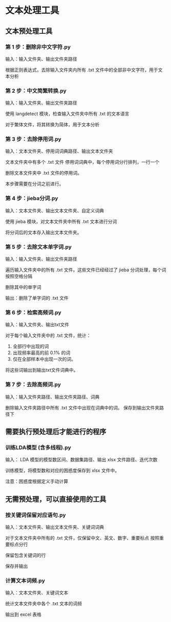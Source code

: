 # 文本处理工具

## 文本预处理工具

### 第 1 步：删除非中文字符.py

输入：输入文件夹、输出文件夹路径

根据正则表达式，去除输入文件夹内所有 .txt 文件中的全部非中文字符，用于文本分析

### 第 2 步：中文简繁转换.py

输入：输入文件夹、输出文件夹路径

使用 langdetect 模块，检查输入文件夹中所有 .txt 的文本语言

对于繁体文件，将其转换为简体，用于文本分析

### 第 3 步：去除停用词.py

输入：文本文件夹、停用词词典路径、输出文本文件夹

文本文件夹中有多个 .txt 文件
停用词词典中，每个停用词分行排列，一行一个

删除文本文件夹中 .txt 文件的停用词。

本步骤需要在分词之前进行。

### 第 4 步：jieba分词.py

输入：文本文件夹、输出文本文件夹、自定义词典

使用 jieba 模块，对文本文件夹中所有 .txt 文本进行分词

将分词后的文本存入输出文本文件夹。

### 第 5 步：去除文本单字词.py

输入：输入文件夹、输出文件夹路径

遍历输入文件夹中的所有 .txt 文件。这些文件已经经过了 jieba 分词处理，每个词按照空格分隔

删除其中的单字词

输出：删除了单字词的 .txt 文件

### 第 6 步：检索高频词.py

输入：输入文件夹、输出txt文件

对于每个输入文件夹中的 .txt 文件，统计：
1. 全部行中出现的词
2. 出现频率最高的前 0.1% 的词
3. 仅在全部样本中出现一次的词。

将这些词输出到输出txt文件词典中。

### 第 7 步：去除高频词.py

输入：输入文件夹路径、输出文件夹路径、词典

删除输入文件夹路径中所有 .txt 文件中出现在词典中的词。
保存到输出文件夹路径下

## 需要执行预处理后才能进行的程序

### 训练LDA模型 (含多线程).py

输入： LDA 模型的模型数区间、数据集路径、输出 xlsx 文件路径、迭代次数

训练模型，将模型数和对应的困惑度保存到 xlsx 文件中。

注意：困惑度根据定义手动计算

## 无需预处理，可以直接使用的工具

### 按关键词保留对应语句.py

输入：文本文件夹、输出文本文件夹、关键词词典

对于文本文件夹中所有的 .txt 文件，仅保留中文、英文、数字、重要标点
按照重要标点分行

保留包含关键词的行

保存并输出

### 计算文本词频.py

输入：文本文件夹、关键词文本

统计文本文件夹中各个 .txt 文本的词频

输出到 excel 表格

